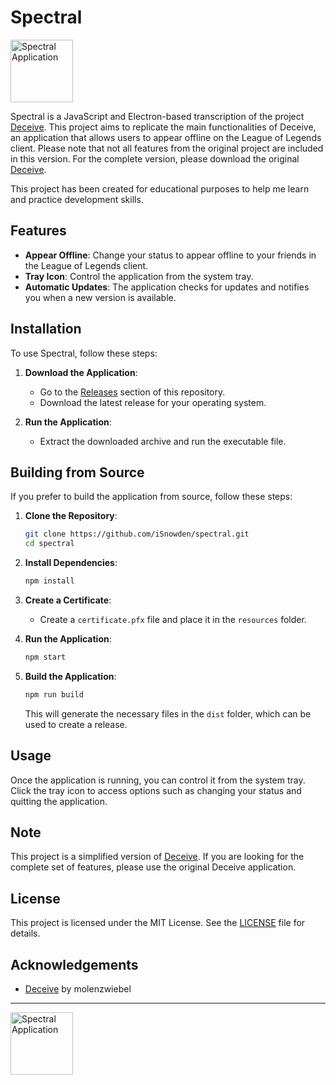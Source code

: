 # Spectral

<img src="https://ressources.isnowden.com/spectral/icon.png" alt="Spectral Application" width="100">

Spectral is a JavaScript and Electron-based transcription of the project [Deceive](https://github.com/molenzwiebel/Deceive). This project aims to replicate the main functionalities of Deceive, an application that allows users to appear offline on the League of Legends client. Please note that not all features from the original project are included in this version. For the complete version, please download the original [Deceive](https://github.com/molenzwiebel/Deceive).

This project has been created for educational purposes to help me learn and practice development skills.

## Features

- **Appear Offline**: Change your status to appear offline to your friends in the League of Legends client.
- **Tray Icon**: Control the application from the system tray.
- **Automatic Updates**: The application checks for updates and notifies you when a new version is available.

## Installation

To use Spectral, follow these steps:

1. **Download the Application**:
   - Go to the [Releases](https://github.com/iSnowden/spectral/releases) section of this repository.
   - Download the latest release for your operating system.

2. **Run the Application**:
   - Extract the downloaded archive and run the executable file.

## Building from Source

If you prefer to build the application from source, follow these steps:

1. **Clone the Repository**:
    ```bash
    git clone https://github.com/iSnowden/spectral.git
    cd spectral
    ```

2. **Install Dependencies**:
    ```bash
    npm install
    ```

3. **Create a Certificate**:
    - Create a `certificate.pfx` file and place it in the `resources` folder.

4. **Run the Application**:
    ```bash
    npm start
    ```

5. **Build the Application**:
    ```bash
    npm run build
    ```

    This will generate the necessary files in the `dist` folder, which can be used to create a release.

## Usage

Once the application is running, you can control it from the system tray. Click the tray icon to access options such as changing your status and quitting the application.

## Note

This project is a simplified version of [Deceive](https://github.com/molenzwiebel/Deceive). If you are looking for the complete set of features, please use the original Deceive application.

## License

This project is licensed under the MIT License. See the [LICENSE](LICENSE) file for details.

## Acknowledgements

- [Deceive](https://github.com/molenzwiebel/Deceive) by molenzwiebel

---

<img src="https://ressources.isnowden.com/spectral/icon.png" alt="Spectral Application" width="100">

